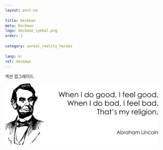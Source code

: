 ```yaml
---
layout: post-ea

title: Deckman
meta: Deckman
logo: deckman_symbol.png
order: 1

category: unreal_reality_heroes

lang: kr
ref: deckman
---
```


섹션 업그레이드.

<a data-fancybox="gallery" href="/img/programming/Lincoln.png"><img src="/img/programming/Lincoln.png" alt=""></a>

